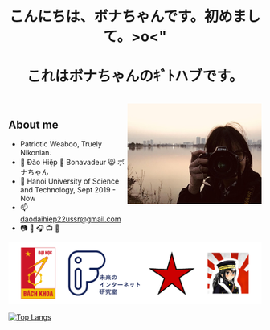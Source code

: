 <!--<h1 align="center" style="font-weight:bold;text-decoration:none;">こんにちは、ボナちゃんです。初めまして。>o<"</h1>-->

<!--<h1 align="center" style="font-weight:bold;text-decoration:none;">これはボナちゃんのｷﾞﾄハブです。</h1>-->

<h1 align="center" style="font-weight:bold;text-decoration:none;">こんにちは、ボナちゃんです。初めまして。>o<"</h1>

<h1 align="center" style="font-weight:bold;text-decoration:none;">これはボナちゃんのｷﾞﾄハブです。</h1>

<br>

<img align="right" width="auto" height="200" src="images/bonatonikon.jpg">

## About me
* Patriotic Weaboo, Truely Nikonian.
* :boy: Đào Hiệp :japanese_ogre: Bonavadeur :smile_cat: ボナちゃん
* :school: Hanoi University of Science and Technology, Sept 2019 - Now
* :mailbox: daodaihiep22ussr@gmail.com
* :camera: :musical_keyboard: :headphones: :tv: :book:

![](images/github-wp.png)
<!-- * :book: [Privé de Bonavadeur](https://prive.bonavadeur.pro) (
ボナちゃんのプヒベ) -->
<!-- MÒ TẬN VÀO ĐÂY ĐỌC THÌ CŨNG GHÊ ĐẤY, KIA LÀ BLOG CỦA WATASHI -->
[![Top Langs](https://github-readme-stats.vercel.app/api/top-langs/?username=anuraghazra)](https://github.com/anuraghazra/github-readme-stats)
